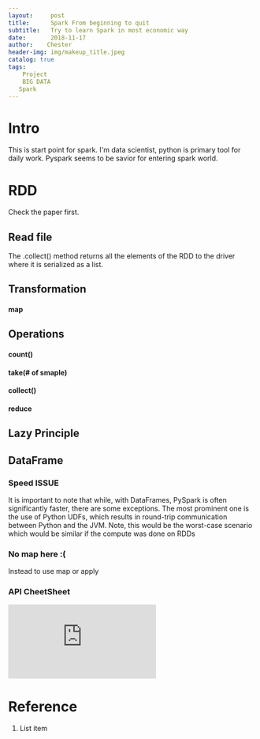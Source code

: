 ```yaml
---
layout:     post
title:      Spark From beginning to quit
subtitle:   Try to learn Spark in most economic way
date:       2018-11-17
author:    Chester
header-img: img/makeup_title.jpeg
catalog: true
tags:
    Project
    BIG DATA
   Spark
---
```

# Intro
This is start point for spark. I'm data scientist, python is primary tool for daily work. Pyspark seems to be savior for entering spark world. 

# RDD 
Check the paper first.


## Read file

The .collect() method returns all the elements of the RDD to the
driver where it is serialized as a list.


## Transformation
#### map
## Operations
#### count()
#### take(# of smaple)
#### collect()
#### reduce
## Lazy Principle



## DataFrame


### Speed ISSUE

It is important to note that while, with DataFrames, PySpark is often
significantly faster, there are some exceptions. The most prominent one
is the use of Python UDFs, which results in round-trip communication
between Python and the JVM. Note, this would be the worst-case
scenario which would be similar if the compute was done on RDDs

### No map here :(
Instead to use map or apply



### API CheetSheet
![](https://s3.amazonaws.com/assets.datacamp.com/blog_assets/PySpark_SQL_Cheat_Sheet_Python.pdf)
# Reference

 1. List item

<!--stackedit_data:
eyJoaXN0b3J5IjpbMzIzMTYxMzk5LDE4MzI5NjQxNiwzNTgzOT
k1MjcsMTQzNjE4NTA0OSwtODExOTEwMjIsLTExOTA4NDY0Ml19

-->
